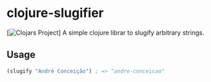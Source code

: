 # clojure-slugifier

[![Clojars Project](http://clojars.org/clojure-slugifier/latest-version.svg)]
A simple clojure librar to slugify arbitrary strings.

## Usage

``` clojure
(slugify "André Conceição") ; => "andre-conceicao"
```
